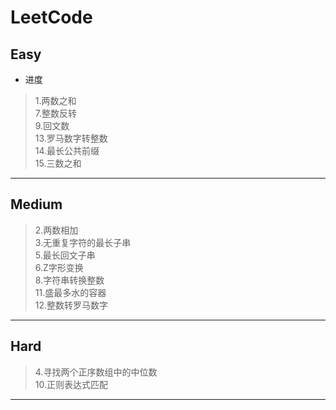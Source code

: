 # LeetCode
## Easy
+ 进度
> 1.两数之和  
7.整数反转  
9.回文数  
13.罗马数字转整数  
14.最长公共前缀  
15.三数之和
---
## Medium
> 2.两数相加  
3.无重复字符的最长子串  
5.最长回文子串  
6.Z字形变换  
8.字符串转换整数  
11.盛最多水的容器  
12.整数转罗马数字
---
## Hard
> 4.寻找两个正序数组中的中位数  
10.正则表达式匹配  
---